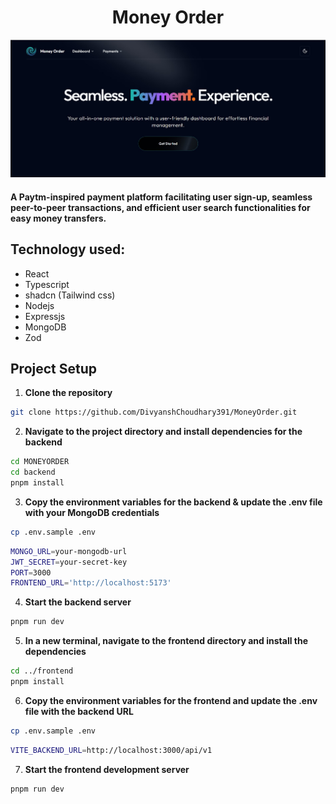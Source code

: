 <h1 align="center"> Money Order</h1>
<p align="center">
  <img src="frontend/public/assets/moneyorder.jpg" alt="Money order">
</p>

####  A Paytm-inspired payment platform facilitating user sign-up, seamless peer-to-peer transactions, and efficient user search functionalities for easy money transfers.

## Technology used: 
- React
- Typescript
- shadcn (Tailwind css)
- Nodejs
- Expressjs
- MongoDB 
- Zod


## Project Setup

1. **Clone the repository**
``` bash
git clone https://github.com/DivyanshChoudhary391/MoneyOrder.git
```

2. **Navigate to the project directory and install dependencies for the backend**
``` bash
cd MONEYORDER
cd backend
pnpm install
```

3. **Copy the environment variables for the backend & update the .env file with your MongoDB credentials**
```bash
cp .env.sample .env
```
```bash
MONGO_URL=your-mongodb-url
JWT_SECRET=your-secret-key
PORT=3000
FRONTEND_URL='http://localhost:5173'
```

4. **Start the backend server**
```bash
pnpm run dev
```

5. **In a new terminal, navigate to the frontend directory and install the dependencies**
```bash
cd ../frontend
pnpm install
```

6. **Copy the environment variables for the frontend and update the .env file with the backend URL**
```bash
cp .env.sample .env
```
```bash
VITE_BACKEND_URL=http://localhost:3000/api/v1
```

7. **Start the frontend development server**
```bash
pnpm run dev
```

